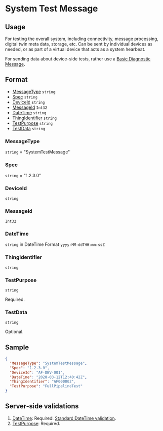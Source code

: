 # System Test Message
## Usage
For testing the overall system, including connectivity, message processing, digital twin meta data, storage, etc. Can be sent by individual devices as needed, or as part of a virtual device that acts as a system hearbeat.

For sending data about device-side tests, rather use a [Basic Diagnostic Message](BasicDiagnosticMessage.md).

## Format
* [MessageType](#messagetype) ```string```
* [Spec](#spec) ```string```
* [DeviceId](#deviceid) ```string```
* [MessageId](#messageid) ```Int32```
* [DateTime](#datetime) ```string```
* [ThingIdentifier](#thingidentifier) ```string```
* [TestPurpose](#testpurpose) ```string```
* [TestData](#testprocess) ```string```

### MessageType
```string``` = "SystemTestMessage"
### Spec
```string``` = "1.2.3.0"
### DeviceId
```string``` 
### MessageId
```Int32```
### DateTime
```string``` in DateTime Format ```yyyy-MM-ddTHH:mm:ssZ```
### ThingIdentifier
```string```
### TestPurpose
```string```

Required.
### TestData
```string```

Optional.
## Sample
```JSON
{
  "MessageType": "SystemTestMessage",
  "Spec": "1.2.3.0",
  "DeviceId": "AF-DEV-001",
  "DateTime": "2020-03-12T12:40:42Z",
  "ThingIdentifier": "AF000002",
  "TestPurpose": "FullPipelineTest"
}
```
## Server-side validations
1.	[DateTime](#datetime): Required. [Standard DateTime validation](../00-UsageNotes/DateTime-Formatting.md#standardddateTimevalidation).
2.  [TestPurpose](#testpurpose): Required.
